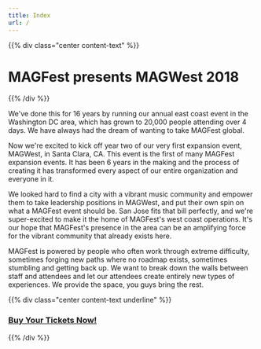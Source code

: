 ```yaml
---
title: Index
url: /
---
```

{{% div class="center content-text" %}}
# MAGFest presents MAGWest 2018
{{% /div %}}

We've done this for 16 years by running our annual east coast event in the Washington DC area, which has grown to 20,000 people attending over 4 days. We have always had the dream of wanting to take MAGFest global.

Now we're excited to kick off year two of our very first expansion event, MAGWest, in Santa Clara, CA. This event is the first of many MAGFest expansion events. It has been 6 years in the making and the process of creating it has transformed every aspect of our entire organization and everyone in it.

We looked hard to find a city with a vibrant music community and empower them to take leadership positions in MAGWest, and put their own spin on what a MAGFest event should be. San Jose fits that bill perfectly, and we're super-excited to make it the home of MAGFest's west coast operations. It's our hope that MAGFest's presence in the area can be an amplifying force for the vibrant community that already exists here.

MAGFest is powered by people who often work through extreme difficulty, sometimes forging new paths where no roadmap exists, sometimes stumbling and getting back up. We want to break down the walls between staff and attendees and let our attendees create entirely new types of experiences. We provide the space, you guys bring the rest.

{{% div class="center content-text underline" %}}
### [Buy Your Tickets Now!](google.com)
{{% /div %}}
